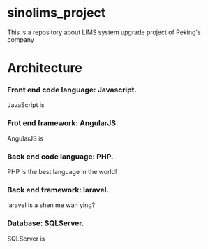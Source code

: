 # sinolims_project
This is a repository about LIMS system upgrade project of Peking's company
# Architecture
### Front end code language: Javascript.
JavaScript is 
### Frot end framework: AngularJS.
AngularJS is
### Back end code language: PHP.   
PHP is the best language in the world!
### Back end framework: laravel.
laravel is a shen me wan ying?
### Database: SQLServer.
SQLServer is

